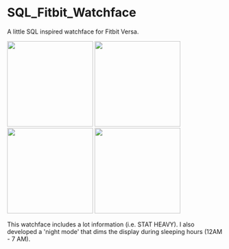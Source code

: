 # SQL_Fitbit_Watchface
A little SQL inspired watchface for Fitbit Versa.

<p float="left">
  <img src="https://user-images.githubusercontent.com/20881630/63718589-87823480-c810-11e9-9943-5ba2db8900aa.png" width="200" />
  <img src="https://user-images.githubusercontent.com/20881630/63718599-8b15bb80-c810-11e9-8a25-6a267e33d852.png" width="200" /> 
  <img src="https://user-images.githubusercontent.com/20881630/63718588-87823480-c810-11e9-97b3-9923b05e2e62.png" width="200" />
  <img src="https://user-images.githubusercontent.com/20881630/63718590-87823480-c810-11e9-9d1b-f1b258e20b07.png" width="200" />
</p>

This watchface includes a lot information (i.e. STAT HEAVY). I also developed a 'night mode' that dims the display during sleeping hours (12AM - 7 AM).

